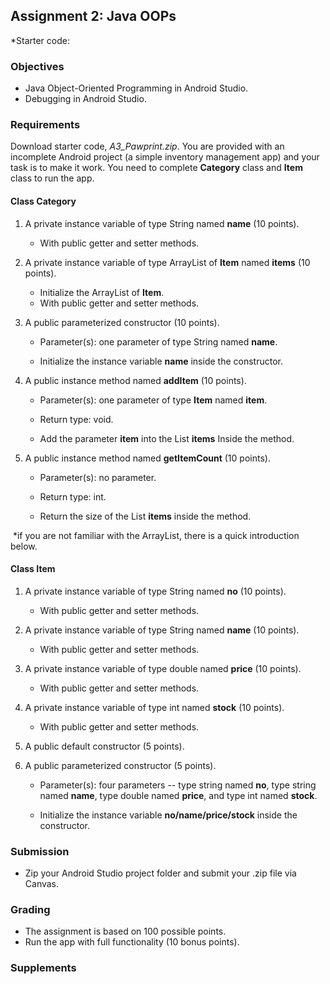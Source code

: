 ## Assignment 2: **Java OOPs** 



*Starter code:  



### Objectives 

- Java Object-Oriented Programming in Android Studio. 
- Debugging in Android Studio. 



### Requirements 

Download starter code, *A3_Pawprint.zip*. You are provided with an incomplete Android project (a simple inventory management app) and your task is to make it work. You need to complete **Category** class and **Item** class to run the app. 



#### Class **Category** 

1. A private instance variable of type String named **name** (10 points). 
   - With public getter and setter methods. 

2. A private instance variable of type ArrayList of **Item** named **items** (10 points). 
   - Initialize the ArrayList of **Item**.  
   - With public getter and setter methods. 

3. A public parameterized constructor (10 points). 

   - Parameter(s): one parameter of type String named **name**. 

   - Initialize the instance variable **name** inside the constructor. 

4. A public instance method named **addItem** (10 points). 

   - Parameter(s): one parameter of type **Item** named **item**. 

   - Return type: void. 

   - Add the parameter **item** into the List **items** Inside the method. 

5. A public instance method named **getItemCount** (10 points). 

   - Parameter(s): no parameter. 

   - Return type: int. 

   - Return the size of the List **items** inside the method. 

​	*if you are not familiar with the ArrayList, there is a quick introduction below. 



#### Class Item 

1. A private instance variable of type String named **no** (10 points). 
   - With public getter and setter methods. 

2. A private instance variable of type String named **name** (10 points). 
   - With public getter and setter methods. 

3. A private instance variable of type double named **price** (10 points). 
   - With public getter and setter methods. 

4. A private instance variable of type int named **stock** (10 points). 
   - With public getter and setter methods. 

5. A public default constructor (5 points). 

6. A public parameterized constructor (5 points). 

   - Parameter(s): four parameters -- type string named **no**, type string named **name**, type double named **price**, and type int named **stock**. 

   - Initialize the instance variable **no/name/price/stock** inside the constructor. 



### Submission 

- Zip your Android Studio project folder and submit your .zip file via Canvas. 



### Grading 

- The assignment is based on 100 possible points. 
- Run the app with full functionality (10 bonus points). 



### Supplements 

